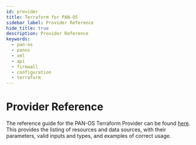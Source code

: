 ```yaml
---
id: provider
title: Terraform for PAN-OS
sidebar_label: Provider Reference
hide_title: true
description: Provider Reference
keywords:
  - pan-os
  - panos
  - xml
  - api
  - firewall
  - configuration
  - terraform
---
```


# Provider Reference

The reference guide for the PAN-OS Terraform Provider can be found [here](https://registry.terraform.io/providers/PaloAltoNetworks/panos/latest/docs). This provides the listing of resources and data sources, with their parameters, valid inputs and types, and examples of correct usage.